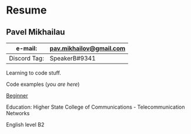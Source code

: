 # Resume

## Pavel Mikhailau

e-mail: | pav.mikhailov@gmail.com
------------ | -------------
Discord Tag: | SpeakerB#9341

Learning to code stuff. 

Code examples (*you are here*)

[Beginner](https://en.wiktionary.org/wiki/beginner)

Education: Higher State College of Communications - Telecommunication Networks

English level B2
